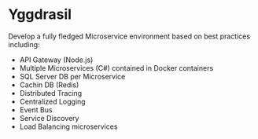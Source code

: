 # Yggdrasil
Develop a fully fledged Microservice environment based on best practices including:
- API Gateway (Node.js)
- Multiple Microservices (C#) contained in Docker containers
- SQL Server DB per Microservice
- Cachin DB (Redis)
- Distributed Tracing
- Centralized Logging
- Event Bus
- Service Discovery
- Load Balancing microservices
